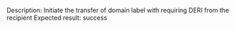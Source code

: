 Description:  Initiate the transfer of domain label with requiring DERI from the recipient
Expected result: success